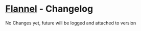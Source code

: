 # [Flannel][readme-md] - Changelog

No Changes yet, future will be logged and attached to version

[readme-md]: README.md "Flannel Readme"
